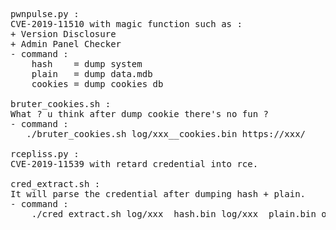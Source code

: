 <pre>
pwnpulse.py : 
CVE-2019-11510 with magic function such as :
+ Version Disclosure
+ Admin Panel Checker
- command :
    hash    = dump system
    plain   = dump data.mdb
    cookies = dump cookies db

bruter_cookies.sh :
What ? u think after dump cookie there's no fun ?
- command :
   ./bruter_cookies.sh log/xxx__cookies.bin https://xxx/

rcepliss.py :
CVE-2019-11539 with retard credential into rce.

cred_extract.sh :
It will parse the credential after dumping hash + plain.
- command :
    ./cred_extract.sh log/xxx__hash.bin log/xxx__plain.bin out.txt
</pre>